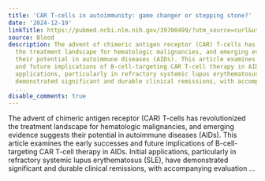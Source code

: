 ```yaml
---
title: 'CAR T-cells in autoimmunity: game changer or stepping stone?'
date: '2024-12-19'
linkTitle: https://pubmed.ncbi.nlm.nih.gov/39700499/?utm_source=curl&utm_medium=rss&utm_campaign=journals&utm_content=7603509&fc=None&ff=20241220170923&v=2.18.0.post9+e462414
source: Blood
description: The advent of chimeric antigen receptor (CAR) T-cells has revolutionized
  the treatment landscape for hematologic malignancies, and emerging evidence suggests
  their potential in autoimmune diseases (AIDs). This article examines the early successes
  and future implications of B-cell-targeting CAR T-cell therapy in AIDs. Initial
  applications, particularly in refractory systemic lupus erythematosus (SLE), have
  demonstrated significant and durable clinical remissions, with accompanying evaluation
  ...
disable_comments: true
---
```

The advent of chimeric antigen receptor (CAR) T-cells has revolutionized the treatment landscape for hematologic malignancies, and emerging evidence suggests their potential in autoimmune diseases (AIDs). This article examines the early successes and future implications of B-cell-targeting CAR T-cell therapy in AIDs. Initial applications, particularly in refractory systemic lupus erythematosus (SLE), have demonstrated significant and durable clinical remissions, with accompanying evaluation ...